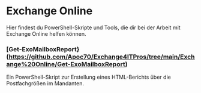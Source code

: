 # Exchange Online

Hier findest du PowerShell\-Skripte und Tools\, die dir bei der Arbeit mit Exchange Online helfen können\.

### [Get\-ExoMailboxReport}(https://github.com/Apoc70/Exchange4ITPros/tree/main/Exchange%20Online/Get-ExoMailboxReport)

Ein PowerShell\-Skript zur Erstellung eines HTML\-Berichts über die Postfachgrößen im Mandanten\.